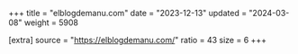 +++
title = "elblogdemanu.com"
date = "2023-12-13"
updated = "2024-03-08"
weight = 5908

[extra]
source = "https://elblogdemanu.com/"
ratio = 43
size = 6
+++
